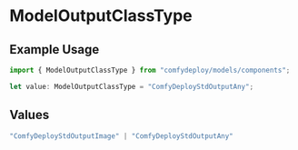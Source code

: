 # ModelOutputClassType

## Example Usage

```typescript
import { ModelOutputClassType } from "comfydeploy/models/components";

let value: ModelOutputClassType = "ComfyDeployStdOutputAny";
```

## Values

```typescript
"ComfyDeployStdOutputImage" | "ComfyDeployStdOutputAny"
```